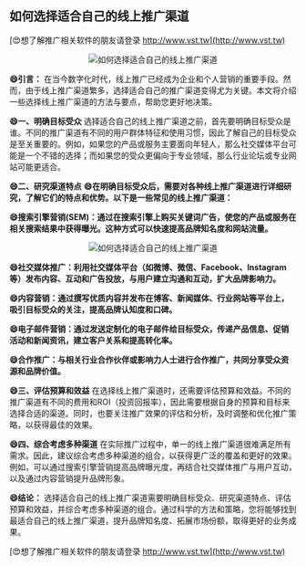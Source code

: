 ## **如何选择适合自己的线上推广渠道**

[😍想了解推广相关软件的朋友请登录 http://www.vst.tw](http://www.vst.tw)

 <center><img src="https://vst.tw/MP4/tuiguang/png/0.png" alt="如何选择适合自己的线上推广渠道"></center>

**😄引言：**
在当今数字化时代，线上推广已经成为企业和个人营销的重要手段。然而，由于线上推广渠道繁多，选择适合自己的推广渠道变得尤为关键。本文将介绍一些选择线上推广渠道的方法与要点，帮助您更好地决策。

**😄一、明确目标受众**
选择适合自己的线上推广渠道之前，首先要明确目标受众是谁。不同的推广渠道有不同的用户群体特征和使用习惯，因此了解自己的目标受众是至关重要的。例如，如果您的产品或服务主要面向年轻人，那么社交媒体平台可能是一个不错的选择；而如果您的受众更偏向于专业领域，那么行业论坛或专业网站可能更适合。

**😄二、研究渠道特点**
**😄在明确目标受众后，需要对各种线上推广渠道进行详细研究，了解它们的特点和优势。以下是一些常见的线上推广渠道：**

**😄搜索引擎营销(SEM)：通过在搜索引擎上购买关键词广告，使您的产品或服务在相关搜索结果中获得曝光。这种方式可以快速提高品牌知名度和网站流量。**

 <center><img src="https://vst.tw/MP4/tuiguang/png/4.png" alt="如何选择适合自己的线上推广渠道"></center>

**😄社交媒体推广：利用社交媒体平台（如微博、微信、Facebook、Instagram等）发布内容、互动和广告投放，与用户建立沟通和互动，扩大品牌影响力。**

**😄内容营销：通过撰写优质内容并发布在博客、新闻媒体、行业网站等平台上，吸引目标受众的关注，提高品牌认知度和口碑。**

**😄电子邮件营销：通过发送定制化的电子邮件给目标受众，传递产品信息、促销活动和新闻资讯，建立客户关系和提高转化率。**

**😄合作推广：与相关行业合作伙伴或影响力人士进行合作推广，共同分享受众资源和品牌价值。**

**😄三、评估预算和效益**
在选择线上推广渠道时，还需要评估预算和效益。不同的推广渠道有不同的费用和ROI（投资回报率），因此需要根据自身的预算和目标来选择合适的渠道。同时，也要关注推广效果的评估和分析，及时调整和优化推广策略，以获得最佳的效果。

**😄四、综合考虑多种渠道**
在实际推广过程中，单一的线上推广渠道很难满足所有需求。因此，建议综合考虑多种渠道的组合，以获得更广泛的覆盖和更好的效果。例如，可以通过搜索引擎营销提高品牌曝光度，再结合社交媒体推广与用户互动，以及通过内容营销提升品牌形象。

**😄结论：**
选择适合自己的线上推广渠道需要明确目标受众、研究渠道特点、评估预算和效益，并综合考虑多种渠道的组合。通过科学的方法和策略，您将能够找到最适合自己的线上推广渠道，提升品牌知名度、拓展市场份额，取得更好的业务成果。

[😍想了解推广相关软件的朋友请登录 http://www.vst.tw](http://www.vst.tw)



